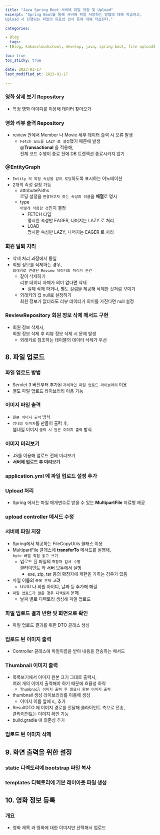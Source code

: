 ```yaml
---
title: "Java Spring Boot 서버에 파일 저장 및 Upload"
excerpt: "Spring Boot를 통해 서버에 파일 저장하는 방법에 대해 학습하고,
Upload 시 진행되는 파일의 유효성 검사 등에 대해 학습한다."

categories:

- Blog
  tags:
- [Blog, kakaocloudschool, develop, java, spring boot, file upload]

toc: true
toc_sticky: true

date: 2023-01-17
last_modified_at: 2023-01-17

---
```


### 영화 상세 보기 Repository

- 특정 영화 아이디를 이용해 데이터 찾아오기

### 영화 리뷰 출력 Repository

- review 안에서 Member 나 Movie 세부 데이터 출력 시 오류 발생
  - `Fetch 모드를 LAZY 로 설정`했기 때문에 발생  
    @**Transactional** 을 적용해,  
    전체 코드 수행이 종료 전에 DB 트랜잭션 종료시키지 않기

### @**EntityGraph**

- `Entity 의 특정 속성을 같이 로딩`하도록 표시하는 어노테이션
- 2개의 속성 설정 가능
  - attributePaths  
    로딩 설정을 `변경하고자 하는 속성의 이름`을 **배열**로 명시
  - type  
    `어떻게 적용할 것`인지 결정
    - FETCH 타입  
      명시한 속성만 EAGER, 나머지는 LAZY 로 처리
    - LOAD  
      명시한 속성만 LAZY, 나머지는 EAGER 로 처리

### 회원 탈퇴 처리

- 삭제 처리 과정에서 동일
- 회원 정보를 삭제하는 경우,  
  `외래키로 연결된 Review 데이터의 처리가 관건`
  - 같이 삭제하기  
    리뷰 데이터 자체가 의미 없다면 삭제
    - 실제 삭제 하거나, 별도 컬럼을 제공해 삭제한 것처럼 꾸미기
  - 외래키의 값 null로 설정하기  
    회원 정보가 없더라도 리뷰 데이터가 의미를 가진다면 null 설정

### ReviewRepository 회원 정보 삭제 메서드 구현

- 회원 정보 삭제시,  
  회원 정보 삭제 후 리뷰 정보 삭제 시 문제 발생
  - 외래키로 참조하는 테이블의 데이터 삭제가 우선

## 8. 파일 업로드

### 파일 업로드 방법

- Servlet 3 버전부터 추가된 `자체적인 파일 업로드 라이브러리` 이용
- 별도 파일 업로드 라이브러리 이용 가능

### 이미지 파일 출력

- `원본 이미지 출력` 방식
- `썸네일 이미지`를 만들어 출력 후,  
  썸네일 이미지 `클릭 시 원본 이미지 출력` 방식

### 이미지 미리보기

- JS를 이용해 업로드 전에 미리보기
- **서버에 업로드 후 미리보기**

### application.yml 에 파일 업로드 설정 추가

### Upload 처리

- Spring 에서는 파일 매개변수로 받을 수 있는 **MultipartFile** 자료형 제공

### upload controller 메서드 수정

### 서버에 파일 저장

- Spring에서 제공하는 FileCopyUtils 클래스 이용
- MultipartFile 클래스에 **transferTo** 메서드를 실행해,  
  `byte 배열 직접 읽고 쓰기`
  - 업로드 된 파일의 `확장자 검사 수행`  
    클라이언트 와 서버 모두에서 실행
    - exe, zip, tar 등의 확장자에 제한을 가하는 경우가 있음
- 파일 이름의 `중복 문제` 고려
  - UUID 나 회원 아이디, 날짜 등 추가해 해결
- `파일 업로드가 많은 경우 디렉토리` 문제
  - 날짜 별로 디렉토리 생성해 파일 업로드

### 파일 업로드 결과 반환 및 화면으로 확인

- 파일 업로드 결과를 위한 DTO 클래스 생성

### 업로드 된 이미지 출력

- Controller 클래스에 파일이름을 받아 내용을 전송하는 메서드

### Thumbnail 이미지 출력

- 목록보기에서 이미지 원본 크기 그대로 출력시,  
  여러 개의 이미지 출력해야 하기 때문에 효율성 하락
  - `Thumbnail 이미지 출력 후 필요시 원본 이미지 출력`
- thumbnail 생성 라이브러리를 이용해 생성
  - 이미지 이름 앞에 s\_ 추가
- ResultDTO 에 이미지 경로를 전달해 클라이언트 측으로 전송,  
  클라이언트는 이미지 확인 가능
- build.gradle 에 의존성 추가

### 업로드 된 이미지 삭제

## 9. 화면 출력을 위한 설정

### static 디렉토리에 bootstrap 파일 복사

### templates 디렉토리에 기본 레이아웃 파일 생성

## 10. 영화 정보 등록

### 개요

- 영화 제목 과 영화에 대한 이미지만 선택해서 업로드
